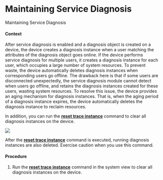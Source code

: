 Maintaining Service Diagnosis
=============================

Maintaining Service Diagnosis

#### Context

After service diagnosis is enabled and a diagnosis object is created on a device, the device creates a diagnosis instance when a user matching the attributes of the diagnosis object goes online. If the device performs service diagnosis for multiple users, it creates a diagnosis instance for each user, which occupies a large number of system resources. To prevent waste, the device automatically deletes diagnosis instances when corresponding users go offline. The drawback here is that if some users are disconnected unexpectedly, the service diagnosis module cannot detect when users go offline, and retains the diagnosis instances created for these users, wasting system resources. To resolve this issue, the device provides an aging mechanism for diagnosis instances. That is, when the aging period of a diagnosis instance expires, the device automatically deletes the diagnosis instance to reclaim resources.

In addition, you can run the [**reset trace instance**](cmdqueryname=reset+trace+instance) command to clear all diagnosis instances on the device.

![](public_sys-resources/notice_3.0-en-us.png) 

After the [**reset trace instance**](cmdqueryname=reset+trace+instance) command is executed, running diagnosis instances are also deleted. Exercise caution when you use this command.



#### Procedure

1. Run the [**reset trace instance**](cmdqueryname=reset+trace+instance) command in the system view to clear all diagnosis instances on the device.